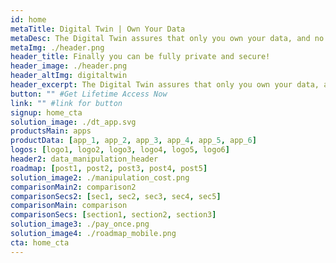 ```yaml
---
id: home
metaTitle: Digital Twin | Own Your Data
metaDesc: The Digital Twin assures that only you own your data, and no one else. Access numerous applications while forever remaining fully secure and private.
metaImg: ./header.png
header_title: Finally you can be fully private and secure!
header_image: ./header.png
header_altImg: digitaltwin
header_excerpt: The Digital Twin assures that only you own your data, and no one else.  Access numerous applications while forever remaining fully secure and private.
button: "" #Get Lifetime Access Now
link: "" #link for button
signup: home_cta
solution_image: ./dt_app.svg
productsMain: apps
productData: [app_1, app_2, app_3, app_4, app_5, app_6]
logos: [logo1, logo2, logo3, logo4, logo5, logo6]
header2: data_manipulation_header
roadmap: [post1, post2, post3, post4, post5]
solution_image2: ./manipulation_cost.png
comparisonMain2: comparison2
comparisonSecs2: [sec1, sec2, sec3, sec4, sec5]
comparisonMain: comparison
comparisonSecs: [section1, section2, section3]
solution_image3: ./pay_once.png
solution_image4: ./roadmap_mobile.png
cta: home_cta
--- 
```

